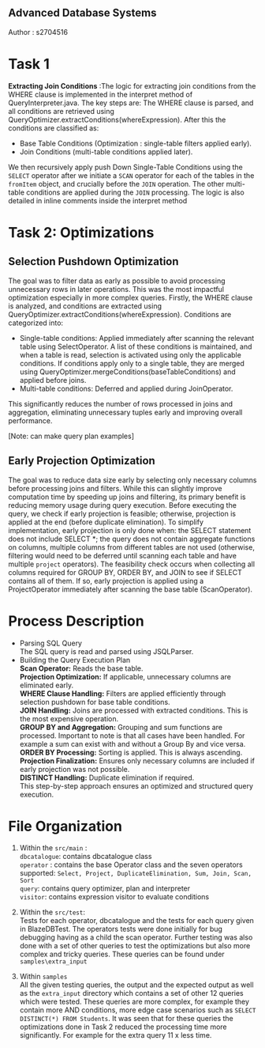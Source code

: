 ## Advanced Database Systems
Author : s2704516

# Task 1
**Extracting Join Conditions** :The logic for extracting join conditions from the WHERE clause is implemented in the interpret method of QueryInterpreter.java. The key steps are:
The WHERE clause is parsed, and all conditions are retrieved using QueryOptimizer.extractConditions(whereExpression). After this the conditions are classified as: <br> 
- Base Table Conditions (Optimization : single-table filters applied early). <br>
- Join Conditions (multi-table conditions applied later). <br>

We then recursively apply push Down Single-Table Conditions using the `SELECT` operator after we initiate a `SCAN` operator for each of the tables in the `fromItem` object, and crucially before the `JOIN` operation. The other multi-table conditions are applied during the `JOIN` processing. The logic is also detailed in inline comments inside the interpret method

# Task 2: Optimizations
## Selection Pushdown Optimization <br>
The goal was to filter data as early as possible to avoid processing unnecessary rows in later operations. This was the most impactful optimization especially in more complex queries. Firstly, the WHERE clause is analyzed, and conditions are extracted using QueryOptimizer.extractConditions(whereExpression).  Conditions are categorized into:
- Single-table conditions: Applied immediately after scanning the relevant table using SelectOperator. A list of these conditions is maintained, and when a table is read, selection is activated using only the applicable conditions. If conditions apply only to a single table, they are merged using QueryOptimizer.mergeConditions(baseTableConditions) and applied before joins.
- Multi-table conditions: Deferred and applied during JoinOperator.

This significantly reduces the number of rows processed in joins and aggregation, eliminating unnecessary tuples early and improving overall performance.

[Note: can make query plan examples]
## Early Projection Optimization

The goal was to reduce data size early by selecting only necessary columns before processing joins and filters. While this can slightly improve computation time by speeding up joins and filtering, its primary benefit is reducing memory usage during query execution. Before executing the query, we check if early projection is feasible; otherwise, projection is applied at the end (before duplicate elimination). To simplify implementation, early projection is only done when: the SELECT statement does not include SELECT *; the query does not contain aggregate functions on columns, multiple columns from different tables are not used (otherwise, filtering would need to be deferred until scanning each table and have multiple `project` operators). The feasibility check occurs when collecting all columns required for GROUP BY, ORDER BY, and JOIN to see if SELECT contains all of them. If so, early projection is applied using a ProjectOperator immediately after scanning the base table (ScanOperator). 


# Process Description
- Parsing SQL Query <br>
The SQL query is read and parsed using JSQLParser. <br>
- Building the Query Execution Plan<br>
**Scan Operator:** Reads the base table. <br>
**Projection Optimization:** If applicable, unnecessary columns are eliminated early.  <br>
**WHERE Clause Handling:** Filters are applied efficiently through selection pushdown for base table conditions. <br>
**JOIN Handling:** Joins are processed with extracted conditions. This is the most expensive operation. <br>
**GROUP BY and Aggregation:** Grouping and sum functions are processed. Important to note is that all cases have been handled. For example a sum can exist with and without a Group By and vice versa. <br>
**ORDER BY Processing:** Sorting is applied. This is always ascending. <br>
**Projection Finalization:** Ensures only necessary columns are included if early projection was not possible.<br>
**DISTINCT Handling:** Duplicate elimination if required. <br>
This step-by-step approach ensures an optimized and structured query execution. <br>

# File Organization
1. Within the `src/main` : <br>
`dbcatalogue`: contains dbcatalogue class <br>
`operator` : contains the base Operator class and the seven operators supported: `Select, Project, DuplicateElimination, Sum, Join, Scan, Sort` <br>
`query`: contains query optimizer, plan and interpreter <br>
`visitor`: contains expression visitor to evaluate conditions <br>

2. Within the `src/test`: <br>
Tests for each operator, dbcatalogue and the tests for each query given in BlazeDBTest. The operators tests were done initially for bug debugging having as a child the scan operator.
Further testing was also done with a set of other queries to test the optimizations but also more complex and tricky queries. These queries can be found under `samples\extra_input`

2. Within `samples` <br>
All the given testing queries, the output and the expected output as well as the `extra_input` directory which contains a set of other 12 queries which were tested. These queries are more complex, for example
they contain more AND conditions, more edge case scenarios such as `SELECT DISTINCT(*) FROM Students`. It was seen that for these queries the optimizations done in Task 2 reduced the processing time
more significantly. For example for the extra query 11 x less time.

